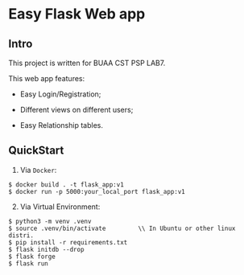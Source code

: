 # Easy Flask Web app


## Intro

This project is written for BUAA CST PSP LAB7.

This web app features: 

- Easy Login/Registration;

- Different views on different users;

- Easy Relationship tables.

## QuickStart

1. Via `Docker`:

```shell
$ docker build . -t flask_app:v1
$ docker run -p 5000:your_local_port flask_app:v1
```

2. Via Virtual Environment:

```shell
$ python3 -m venv .venv
$ source .venv/bin/activate         \\ In Ubuntu or other linux distri.
$ pip install -r requirements.txt
$ flask initdb --drop 
$ flask forge 
$ flask run 
```
